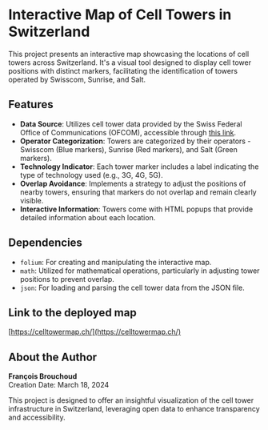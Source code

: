 # Interactive Map of Cell Towers in Switzerland

This project presents an interactive map showcasing the locations of cell towers across Switzerland. It's a visual tool designed to display cell tower positions with distinct markers, facilitating the identification of towers operated by Swisscom, Sunrise, and Salt.

## Features

- **Data Source**: Utilizes cell tower data provided by the Swiss Federal Office of Communications (OFCOM), accessible through [this link](https://www.geocat.ch/geonetwork/srv/fre/catalog.search#/metadata/6a972f46-ae47-4db9-b5a7-dcfd3598bd95).
- **Operator Categorization**: Towers are categorized by their operators - Swisscom (Blue markers), Sunrise (Red markers), and Salt (Green markers).
- **Technology Indicator**: Each tower marker includes a label indicating the type of technology used (e.g., 3G, 4G, 5G).
- **Overlap Avoidance**: Implements a strategy to adjust the positions of nearby towers, ensuring that markers do not overlap and remain clearly visible.
- **Interactive Information**: Towers come with HTML popups that provide detailed information about each location.

## Dependencies

- `folium`: For creating and manipulating the interactive map.
- `math`: Utilized for mathematical operations, particularly in adjusting tower positions to prevent overlap.
- `json`: For loading and parsing the cell tower data from the JSON file.

## Link to the deployed map
[https://celltowermap.ch/](https://celltowermap.ch/)

## About the Author

**François Brouchoud**  
Creation Date: March 18, 2024

This project is designed to offer an insightful visualization of the cell tower infrastructure in Switzerland, leveraging open data to enhance transparency and accessibility.
